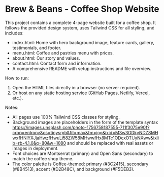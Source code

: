 # Brew & Beans - Coffee Shop Website

This project contains a complete 4-page website built for a coffee shop. It follows the provided design system, uses Tailwind CSS for all styling, and includes:

- index.html: Home with hero background image, feature cards, gallery, testimonials, and footer.
- menu.html: Coffee and pastries menu with prices.
- about.html: Our story and values.
- contact.html: Contact form and information.
- A comprehensive README with setup instructions and file overview.

How to run:
1. Open the HTML files directly in a browser (no server required).
2. Or host on any static hosting service (GitHub Pages, Netlify, Vercel, etc.).

Notes:
- All pages use 100% Tailwind CSS classes for styling.
- Background images are placeholders in the form of the template syntax https://images.unsplash.com/photo-1756758187555-711f3075e90f?crop=entropy&cs=tinysrgb&fit=max&fm=jpg&ixid=M3w3ODkyNDZ8MHwxfHNlYXJjaHwzfHwuLi58ZW58MHwwfHx8MTc1ODcxOTUyNXww&ixlib=rb-4.1.0&q=80&w=1080 and should be replaced with real assets or images in deployment.
- Font choices are Montserrat (primary) and Open Sans (secondary) to match the coffee shop theme.
- The color palette is Coffee-themed: primary (#3C2415), secondary (#8B4513), accent (#D2B48C), and background (#F5DEB3).
